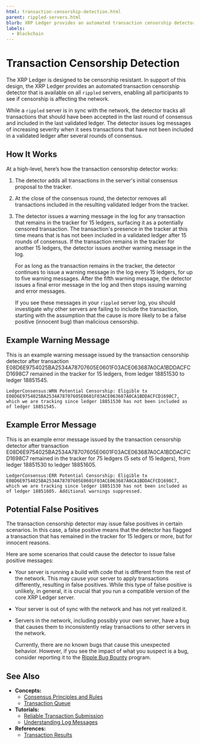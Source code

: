 ```yaml
---
html: transaction-censorship-detection.html
parent: rippled-servers.html
blurb: XRP Ledger provides an automated transaction censorship detector that is available on all rippled servers.
labels:
  - Blockchain
---
```

# Transaction Censorship Detection

The XRP Ledger is designed to be censorship resistant. In support of this design, the XRP Ledger provides an automated transaction censorship detector that is available on all `rippled` servers, enabling all participants to see if censorship is affecting the network.

While a `rippled` server is in sync with the network, the detector tracks all transactions that should have been accepted in the last round of consensus and included in the last validated ledger. The detector issues log messages of increasing severity when it sees transactions that have not been included in a validated ledger after several rounds of consensus.



## How It Works

At a high-level, here’s how the transaction censorship detector works:

1. The detector adds all transactions in the server's initial consensus proposal to the tracker.

2. At the close of the consensus round, the detector removes all transactions included in the resulting validated ledger from the tracker.

3. The detector issues a warning message in the log for any transaction that remains in the tracker for 15 ledgers, surfacing it as a potentially censored transaction. The transaction's presence in the tracker at this time means that is has not been included in a validated ledger after 15 rounds of consensus. If the transaction remains in the tracker for another 15 ledgers, the detector issues another warning message in the log.

    For as long as the transaction remains in the tracker, the detector continues to issue a warning message in the log every 15 ledgers, for up to five warning messages. After the fifth warning message, the detector issues a final error message in the log and then stops issuing warning and error messages.

    If you see these messages in your `rippled` server log, you should investigate why other servers are failing to include the transaction, starting with the assumption that the cause is more likely to be a false positive (innocent bug) than malicious censorship.



## Example Warning Message

This is an example warning message issued by the transaction censorship detector after transaction E08D6E9754025BA2534A78707605E0601F03ACE063687A0CA1BDDACFCD1698C7 remained in the tracker for 15 ledgers, from ledger 18851530 to ledger 18851545.

```text
LedgerConsensus:WRN Potential Censorship: Eligible tx E08D6E9754025BA2534A78707605E0601F03ACE063687A0CA1BDDACFCD1698C7, which we are tracking since ledger 18851530 has not been included as of ledger 18851545.
```


## Example Error Message

This is an example error message issued by the transaction censorship detector after transaction E08D6E9754025BA2534A78707605E0601F03ACE063687A0CA1BDDACFCD1698C7 remained in the tracker for 75 ledgers (5 sets of 15 ledgers), from ledger 18851530 to ledger 18851605.

```text
LedgerConsensus:ERR Potential Censorship: Eligible tx E08D6E9754025BA2534A78707605E0601F03ACE063687A0CA1BDDACFCD1698C7, which we are tracking since ledger 18851530 has not been included as of ledger 18851605. Additional warnings suppressed.
```


## Potential False Positives

The transaction censorship detector may issue false positives in certain scenarios. In this case, a false positive means that the detector has flagged a transaction that has remained in the tracker for 15 ledgers or more, but for innocent reasons.

Here are some scenarios that could cause the detector to issue false positive messages:

- Your server is running a build with code that is different from the rest of the network. This may cause your server to apply transactions differently, resulting in false positives. While this type of false positive is unlikely, in general, it is crucial that you run a compatible version of the core XRP Ledger server.

- Your server is out of sync with the network and has not yet realized it.

- Servers in the network, including possibly your own server, have a bug that causes them to inconsistently relay transactions to other servers in the network.

    Currently, there are no known bugs that cause this unexpected behavior. However, if you see the impact of what you suspect is a bug, consider reporting it to the [Ripple Bug Bounty](https://ripple.com/bug-bounty/) program.


## See Also

- **Concepts:**
    - [Consensus Principles and Rules](consensus-principles-and-rules.html)
    - [Transaction Queue](transaction-queue.html)
- **Tutorials:**
    - [Reliable Transaction Submission](reliable-transaction-submission.html)
    - [Understanding Log Messages](understanding-log-messages.html)
- **References:**
    - [Transaction Results](transaction-results.html)